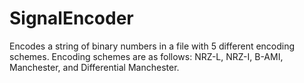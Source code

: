 # SignalEncoder
Encodes a string of binary numbers in a file with 5 different encoding schemes.
Encoding schemes are as follows: NRZ-L, NRZ-I, B-AMI, Manchester, and Differential Manchester.
